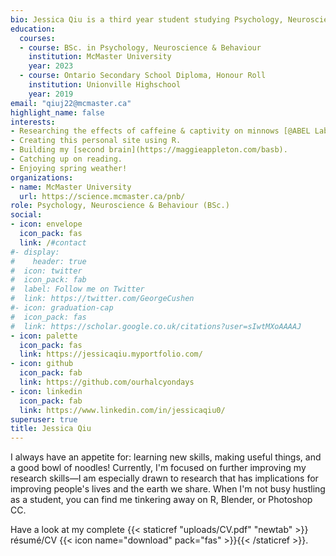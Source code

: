 ```yaml
---
bio: Jessica Qiu is a third year student studying Psychology, Neuroscience & Behaviour at McMaster University. She loves learning things and making things.
education:
  courses:
  - course: BSc. in Psychology, Neuroscience & Behaviour
    institution: McMaster University
    year: 2023
  - course: Ontario Secondary School Diploma, Honour Roll
    institution: Unionville Highschool
    year: 2019
email: "qiuj22@mcmaster.ca"
highlight_name: false
interests:
- Researching the effects of caffeine & captivity on minnows [@ABEL Lab](https://abel.mcmaster.ca/).
- Creating this personal site using R.
- Building my [second brain](https://maggieappleton.com/basb).
- Catching up on reading.
- Enjoying spring weather!
organizations:
- name: McMaster University
  url: https://science.mcmaster.ca/pnb/
role: Psychology, Neuroscience & Behaviour (BSc.)
social:
- icon: envelope
  icon_pack: fas
  link: /#contact
#- display:
#    header: true
#  icon: twitter
#  icon_pack: fab
#  label: Follow me on Twitter
#  link: https://twitter.com/GeorgeCushen
#- icon: graduation-cap
#  icon_pack: fas
#  link: https://scholar.google.co.uk/citations?user=sIwtMXoAAAAJ
- icon: palette
  icon_pack: fas
  link: https://jessicaqiu.myportfolio.com/
- icon: github
  icon_pack: fab
  link: https://github.com/ourhalcyondays
- icon: linkedin
  icon_pack: fab
  link: https://www.linkedin.com/in/jessicaqiu0/
superuser: true
title: Jessica Qiu
---
```


I always have an appetite for: learning new skills, making useful things, and a good bowl of noodles! Currently, I'm focused on further improving my research skills—I am especially drawn to research that has implications for improving people's lives and the earth we share. When I'm not busy hustling as a student, you can find me tinkering away on R, Blender, or Photoshop CC.

Have a look at my complete {{< staticref "uploads/CV.pdf" "newtab" >}} résumé/CV {{< icon name="download" pack="fas" >}}{{< /staticref >}}.

